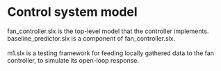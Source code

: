 # Control system model
fan_controller.slx is the top-level model that the controller implements.<br>
baseline_predictor.slx is a component of fan_controller.slx.<br>
<br>
m1.slx is a testing framework for feeding locally gathered data to the fan controller, to simulate its open-loop response.<br>